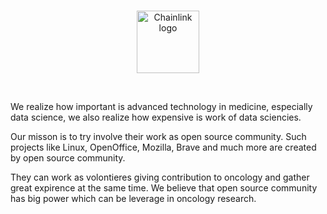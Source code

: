 <br/>
<p align="center">
<a href="https://oncohub.xyz" target="_blank">
<img src="https://user-images.githubusercontent.com/34304253/197536055-f76de58c-31e1-4cbf-a634-5e13b0722613.svg" width="100" alt="Chainlink logo">
</a>
</p>
<br/>


We realize how important is advanced technology in medicine, especially data science, we also realize how expensive is work of data sciencies.

Our misson is to try involve their work as open source community. Such projects like Linux, OpenOffice, Mozilla, Brave and much more are created by open source community.

They can work as volontieres giving contribution to oncology and gather great expirence at the same time. We believe that open source community has big power which can be leverage in oncology research.
